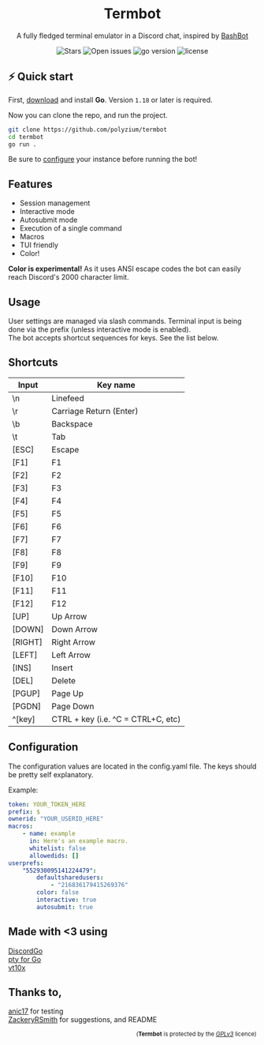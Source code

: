 <h1 align="center">
    Termbot
</h1>
<p align="center">A fully fledged terminal emulator in a Discord chat, inspired by <a href="https://google.com/">BashBot</a></p>

<p align="center">
    <img src="https://img.shields.io/github/stars/polyzium/termbot.svg?style=for-the-badge&colorB=E8BE5D" alt="Stars" />
    <img src="https://img.shields.io/github/issues/polyzium/termbot?style=for-the-badge" alt="Open issues">
    <img src="https://img.shields.io/badge/Go-1.18+-00ADD8?style=for-the-badge&logo=go" alt="go version" />
    <img src="https://img.shields.io/badge/license-gpl3.0-red?style=for-the-badge&logo=none" alt="license" />
</p>

## ⚡️ Quick start

First, [download](https://golang.org/dl/) and install **Go**. Version `1.18` or later is required.

Now you can clone the repo, and run the project.
```bash
git clone https://github.com/polyzium/termbot
cd termbot
go run .
```
Be sure to [configure](#configuration) your instance before running the bot!

## Features
- Session management
- Interactive mode
- Autosubmit mode
- Execution of a single command
- Macros
- TUI friendly
- Color!  

**Color is experimental!** As it uses ANSI escape codes the bot can easily reach Discord's 2000 character limit.

## Usage
User settings are managed via slash commands. Terminal input is being done via the prefix (unless interactive mode is enabled).  
The bot accepts shortcut sequences for keys. See the list below.

## Shortcuts
Input | Key name
--- | ---
\n | Linefeed
\r | Carriage Return (Enter)
\b | Backspace
\t | Tab
[ESC] | Escape
[F1] | F1
[F2] | F2
[F3] | F3
[F4] | F4
[F5] | F5
[F6] | F6
[F7] | F7
[F8] | F8
[F9] | F9
[F10] | F10
[F11] | F11
[F12] | F12
[UP] | Up Arrow
[DOWN] | Down Arrow
[RIGHT] | Right Arrow
[LEFT] | Left Arrow
[INS] | Insert
[DEL] | Delete
[PGUP] | Page Up
[PGDN] | Page Down
^[key] | CTRL + key (i.e. ^C = CTRL+C, etc)

## Configuration
The configuration values are located in the config.yaml file. The keys should be pretty self explanatory.  

Example:
```yaml
token: YOUR_TOKEN_HERE
prefix: $
ownerid: "YOUR_USERID_HERE"
macros:
    - name: example
      in: Here's an example macro.
      whitelist: false
      allowedids: []
userprefs:
    "552930095141224479":
        defaultsharedusers:
            - "216836179415269376"
        color: false
        interactive: true
        autosubmit: true
```

## Made with <3 using
[DiscordGo](https://github.com/bwmarrin/discordgo)  
[pty for Go](https://github.com/creack/pty)  
[vt10x](https://github.com/hinshun/vt10x)

## Thanks to,
[anic17](https://github.com/anic17) for testing  
[ZackeryRSmith](https://github.com/ZackeryRSmith) for suggestions, and README

<p align="right">
<sub>(<b>Termbot</b> is protected by the <a href="https://github.com/polyzium/termbot/blob/master/LICENSE"><i>GPLv3</i></a> licence)</sub>
</p>

